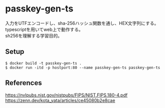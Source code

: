 # passkey-gen-ts
入力をUTFエンコードし、sha-256ハッシュ関数を通し、HEX文字列にする。<br>
typescriptを用いてweb上で動作する。<br>
sh256を理解する学習目的。

## Setup
```
$ docker build -t passkey-gen-ts .
$ docker run -itd -p hostport:80 --name passkey-gen-ts passkey-gen-ts
```

## References
https://nvlpubs.nist.gov/nistpubs/FIPS/NIST.FIPS.180-4.pdf
https://zenn.dev/kota_yata/articles/ce45080b2e8cae

